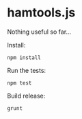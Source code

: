 # hamtools.js

Nothing useful so far...


Install:
```
npm install
```

Run the tests:
```
npm test
```

Build release:
```
grunt
```

